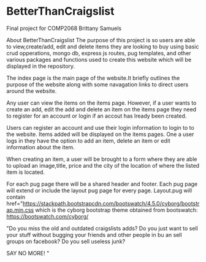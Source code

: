 # BetterThanCraigslist
Final project for COMP2068
Brittany Samuels

About BetterThanCraigslist
The purpose of this project is so users are able to view,create/add, edit and delete items they are looking to buy using basic crud opperations, mongo db, express js routes, pug templates, and other various packages and functions used to create this website which will be displayed in the repository.
 
The index page is the main page of the website.It briefly outlines the purpose of the website along with some navagation links to direct users around the website.

Any user can view the items on the items page. However, if a user wants to create an add, edit the add and delete an item on the items page they need to register for an account or login if an accout has lready been created.

Users can register an account and use their login information to login to to the website.
Items added will be displayed on the items pages. One a user logs in they have the option to add an item, delete an item or edit information about the item.

When creating an item, a user will be brought to a form where they are able to upload an image,title, price and the city of the location of where the listed item is located.

For each pug page there will be a shared header and footer. Each pug page will extend or include the layout pug page for every page. Layout.pug will contain href="https://stackpath.bootstrapcdn.com/bootswatch/4.5.0/cyborg/bootstrap.min.css which is the cyborg bootstrap theme obtained from bootswatch: https://bootswatch.com/cyborg/

 "Do you miss the old and outdated craigslists adds? 
Do you just want to sell your stuff without bugging your friends and other people in bu an sell groups on facebook?
Do you sell useless junk? 
  
SAY NO MORE! "
 
